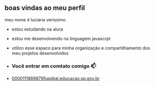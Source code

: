 ## boas vindas ao  meu perfil 

meu nome é luciana verissimo

- estou estudando na alura
- estou me desenvolvendo na linguagem javascrpt
- utilizo esse espaco para minha organização e compartilhamento dos meu projetos desenvolvidos

- ### Você entrar em comtato comigo 📫

- 00001118898795sp@al.educacao.sp.gov.br

